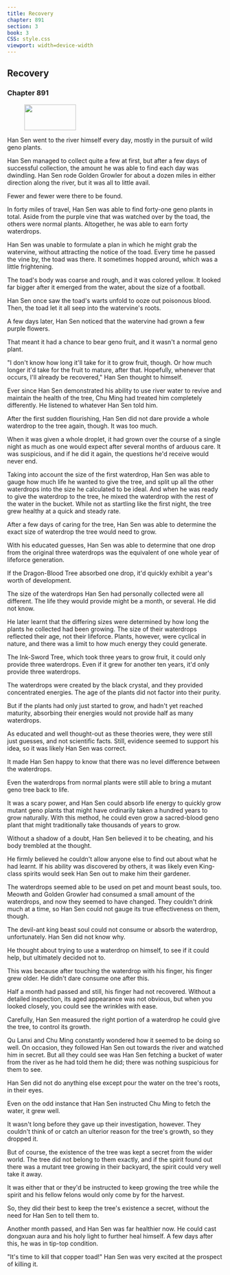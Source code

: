 ```yaml
---
title: Recovery
chapter: 891
section: 3
book: 3
CSS: style.css
viewport: width=device-width
---
```


## Recovery

### Chapter 891

<figure>
	<img src="../Images/gem.gif" alt="" id="gem" width="120" height="60" />
</figure>

Han Sen went to the river himself every day, mostly in the pursuit of wild geno plants.

Han Sen managed to collect quite a few at first, but after a few days of successful collection, the amount he was able to find each day was dwindling. Han Sen rode Golden Growler for about a dozen miles in either direction along the river, but it was all to little avail.

Fewer and fewer were there to be found.

In forty miles of travel, Han Sen was able to find forty-one geno plants in total. Aside from the purple vine that was watched over by the toad, the others were normal plants. Altogether, he was able to earn forty waterdrops.

Han Sen was unable to formulate a plan in which he might grab the watervine, without attracting the notice of the toad. Every time he passed the vine by, the toad was there. It sometimes hopped around, which was a little frightening.

The toad's body was coarse and rough, and it was colored yellow. It looked far bigger after it emerged from the water, about the size of a football.

Han Sen once saw the toad's warts unfold to ooze out poisonous blood. Then, the toad let it all seep into the watervine's roots.

A few days later, Han Sen noticed that the watervine had grown a few purple flowers.

That meant it had a chance to bear geno fruit, and it wasn't a normal geno plant.

"I don't know how long it'll take for it to grow fruit, though. Or how much longer it'd take for the fruit to mature, after that. Hopefully, whenever that occurs, I'll already be recovered," Han Sen thought to himself.

Ever since Han Sen demonstrated his ability to use river water to revive and maintain the health of the tree, Chu Ming had treated him completely differently. He listened to whatever Han Sen told him.

After the first sudden flourishing, Han Sen did not dare provide a whole waterdrop to the tree again, though. It was too much.

When it was given a whole droplet, it had grown over the course of a single night as much as one would expect after several months of arduous care. It was suspicious, and if he did it again, the questions he'd receive would never end.

Taking into account the size of the first waterdrop, Han Sen was able to gauge how much life he wanted to give the tree, and split up all the other waterdrops into the size he calculated to be ideal. And when he was ready to give the waterdrop to the tree, he mixed the waterdrop with the rest of the water in the bucket. While not as startling like the first night, the tree grew healthy at a quick and steady rate.

After a few days of caring for the tree, Han Sen was able to determine the exact size of waterdrop the tree would need to grow.

With his educated guesses, Han Sen was able to determine that one drop from the original three waterdrops was the equivalent of one whole year of lifeforce generation.

If the Dragon-Blood Tree absorbed one drop, it'd quickly exhibit a year's worth of development.

The size of the waterdrops Han Sen had personally collected were all different. The life they would provide might be a month, or several. He did not know.

He later learnt that the differing sizes were determined by how long the plants he collected had been growing. The size of their waterdrops reflected their age, not their lifeforce. Plants, however, were cyclical in nature, and there was a limit to how much energy they could generate.

The Ink-Sword Tree, which took three years to grow fruit, it could only provide three waterdrops. Even if it grew for another ten years, it'd only provide three waterdrops.

The waterdrops were created by the black crystal, and they provided concentrated energies. The age of the plants did not factor into their purity.

But if the plants had only just started to grow, and hadn't yet reached maturity, absorbing their energies would not provide half as many waterdrops.

As educated and well thought-out as these theories were, they were still just guesses, and not scientific facts. Still, evidence seemed to support his idea, so it was likely Han Sen was correct.

It made Han Sen happy to know that there was no level difference between the waterdrops.

Even the waterdrops from normal plants were still able to bring a mutant geno tree back to life.

It was a scary power, and Han Sen could absorb life energy to quickly grow mutant geno plants that might have ordinarily taken a hundred years to grow naturally. With this method, he could even grow a sacred-blood geno plant that might traditionally take thousands of years to grow.

Without a shadow of a doubt, Han Sen believed it to be cheating, and his body trembled at the thought.

He firmly believed he couldn't allow anyone else to find out about what he had learnt. If his ability was discovered by others, it was likely even King-class spirits would seek Han Sen out to make him their gardener.

The waterdrops seemed able to be used on pet and mount beast souls, too. Meowth and Golden Growler had consumed a small amount of the waterdrops, and now they seemed to have changed. They couldn't drink much at a time, so Han Sen could not gauge its true effectiveness on them, though.

The devil-ant king beast soul could not consume or absorb the waterdrop, unfortunately. Han Sen did not know why.

He thought about trying to use a waterdrop on himself, to see if it could help, but ultimately decided not to.

This was because after touching the waterdrop with his finger, his finger grew older. He didn't dare consume one after this.

Half a month had passed and still, his finger had not recovered. Without a detailed inspection, its aged appearance was not obvious, but when you looked closely, you could see the wrinkles with ease.

Carefully, Han Sen measured the right portion of a waterdrop he could give the tree, to control its growth.

Qu Lanxi and Chu Ming constantly wondered how it seemed to be doing so well. On occasion, they followed Han Sen out towards the river and watched him in secret. But all they could see was Han Sen fetching a bucket of water from the river as he had told them he did; there was nothing suspicious for them to see.

Han Sen did not do anything else except pour the water on the tree's roots, in their eyes.

Even on the odd instance that Han Sen instructed Chu Ming to fetch the water, it grew well.

It wasn't long before they gave up their investigation, however. They couldn't think of or catch an ulterior reason for the tree's growth, so they dropped it.

But of course, the existence of the tree was kept a secret from the wider world. The tree did not belong to them exactly, and if the spirit found out there was a mutant tree growing in their backyard, the spirit could very well take it away.

It was either that or they'd be instructed to keep growing the tree while the spirit and his fellow felons would only come by for the harvest.

So, they did their best to keep the tree's existence a secret, without the need for Han Sen to tell them to.

Another month passed, and Han Sen was far healthier now. He could cast dongxuan aura and his holy light to further heal himself. A few days after this, he was in tip-top condition.

"It's time to kill that copper toad!" Han Sen was very excited at the prospect of killing it.